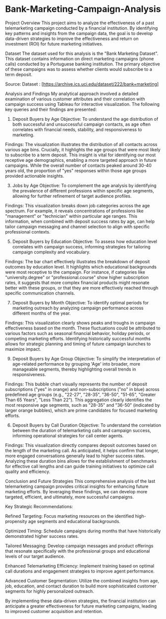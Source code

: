 # Bank-Marketing-Campaign-Analysis


Project Overview
This project aims to analyze the effectiveness of a past telemarketing campaign conducted by a financial institution. By identifying key patterns and insights from the campaign data, the goal is to develop data-driven strategies to improve the effectiveness and return on investment (ROI) for future marketing initiatives.

Dataset
The dataset used for this analysis is the "Bank Marketing Dataset". This dataset contains information on direct marketing campaigns (phone calls) conducted by a Portuguese banking institution. The primary objective of these campaigns was to assess whether clients would subscribe to a term deposit.

Source:
 Dataset : [https://archive.ics.uci.edu/dataset/222/bank+marketing]

Analysis and Findings
My analytical approach involved a detailed examination of various customer attributes and their correlation with campaign success using Tableau for interactive visualization. The following key queries and their findings are presented:

1. Deposit Buyers by Age
Objective: To understand the age distribution of both successful and unsuccessful campaign contacts, as age often correlates with financial needs, stability, and responsiveness to marketing.

Findings: The visualization illustrates the distribution of all contacts across various age bins. Crucially, it highlights the age groups that were most likely to subscribe to a term deposit. This insight is vital for identifying our most receptive age demographics, enabling a more targeted approach in future campaigns. While the overall number of contacts peaked around 30-40 years old, the proportion of "yes" responses within those age groups provided actionable insights.

3. Jobs by Age
Objective: To complement the age analysis by identifying the prevalence of different professions within specific age segments, allowing for further refinement of target audience profiles.

Findings: This visualization breaks down job categories across the age spectrum. For example, it reveals concentrations of professions like "management" or "technician" within particular age ranges. This information, when combined with deposit success rates by age, can help tailor campaign messaging and channel selection to align with specific professional contexts.

5. Deposit Buyers by Education
Objective: To assess how education level correlates with campaign success, informing strategies for tailoring campaign complexity and vocabulary.

Findings: The bar chart effectively illustrates the breakdown of deposit outcomes by education level. It highlights which educational backgrounds were most receptive to the campaign. For instance, if categories like "university.degree" or "professional.course" show higher subscription rates, it suggests that more complex financial products might resonate better with these groups, or that they are more effectively reached through specific communication channels.

7. Deposit Buyers by Month
Objective: To identify optimal periods for marketing outreach by analyzing campaign performance across different months of the year.

Findings: This visualization clearly shows peaks and troughs in campaign effectiveness based on the month. These fluctuations could be attributed to various factors such as seasonal financial behavior, holiday periods, or competing marketing efforts. Identifying historically successful months allows for strategic planning and timing of future campaign launches to maximize impact.

9. Deposit Buyers by Age Group
Objective: To simplify the interpretation of age-related performance by grouping 'Age' into broader, more manageable segments, thereby highlighting overall trends in responsiveness.

Findings: This bubble chart visually represents the number of deposit subscriptions ("yes" in orange) and non-subscriptions ("no" in blue) across predefined age groups (e.g., "22-27", "28-35", "36-50", "51-65", "Greater Than 65 Years", "Less Than 22"). This aggregation clearly identifies the most responsive age segments, such as "28-35" and "36-50" (indicated by larger orange bubbles), which are prime candidates for focused marketing efforts.

6. Deposit Buyers by Call Duration
Objective: To understand the correlation between the duration of telemarketing calls and campaign success, informing operational strategies for call center agents.

Findings: This visualization directly compares deposit outcomes based on the length of the marketing call. As anticipated, it helps confirm that longer, more engaged conversations generally lead to higher success rates. Analyzing these duration bins allows for the establishment of benchmarks for effective call lengths and can guide training initiatives to optimize call quality and efficiency.

Conclusion and Future Strategies
This comprehensive analysis of the last telemarketing campaign provides critical insights for enhancing future marketing efforts. By leveraging these findings, we can develop more targeted, efficient, and ultimately, more successful campaigns.

Key Strategic Recommendations:

Refined Targeting: Focus marketing resources on the identified high-propensity age segments and educational backgrounds.

Optimized Timing: Schedule campaigns during months that have historically demonstrated higher success rates.

Tailored Messaging: Develop campaign messages and product offerings that resonate specifically with the professional groups and educational levels of our target audience.

Enhanced Telemarketing Efficiency: Implement training based on optimal call durations and engagement strategies to improve agent performance.

Advanced Customer Segmentation: Utilize the combined insights from age, job, education, and contact duration to build more sophisticated customer segments for highly personalized outreach.

By implementing these data-driven strategies, the financial institution can anticipate a greater effectiveness for future marketing campaigns, leading to improved customer acquisition and retention.
